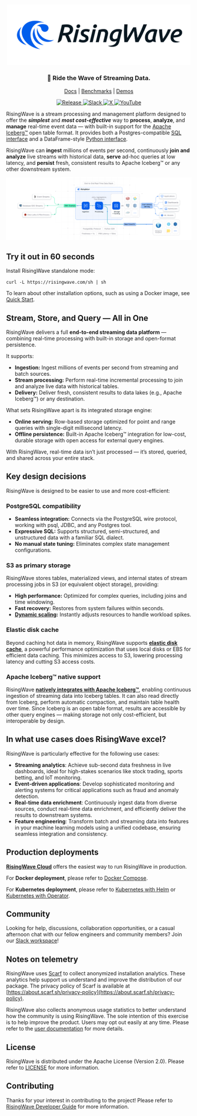 
<p align="center">
  <picture>
    <source srcset=".github/RisingWave-logo-dark.svg" width="500px" media="(prefers-color-scheme: dark)">
    <img src=".github/RisingWave-logo-light.svg" width="500px">
  </picture>
</p>


<div align="center">

### 🌊 Ride the Wave of Streaming Data.

</div>
<p align="center">
  <a href="https://docs.risingwave.com/">Docs</a> | <a href="https://docs.risingwave.com/get-started/rw-benchmarks-stream-processing">Benchmarks</a> | <a href="https://docs.risingwave.com/demos/overview">Demos</a>
</p>

<p align="center">

<div align="center">
  <a
    href="https://github.com/risingwavelabs/risingwave/releases/latest"
    target="_blank"
  >
    <img alt="Release" src="https://img.shields.io/github/v/release/risingwavelabs/risingwave.svg?sort=semver" />
  </a>
  <a
    href="https://go.risingwave.com/slack"
    target="_blank"
  >
    <img alt="Slack" src="https://badgen.net/badge/Slack/Join%20RisingWave/0abd59?icon=slack" />
  </a>
  <a
    href="https://x.com/risingwavelabs"
    target="_blank"
  >
    <img alt="X" src="https://img.shields.io/twitter/follow/risingwavelabs" />
  </a>
  <a
    href="https://www.youtube.com/@risingwave-labs"
    target="_blank"
  >
    <img alt="YouTube" src="https://img.shields.io/youtube/channel/views/UCsHwdyBRxBpmkA5RRd0YNEA" />
  </a>
</div>

RisingWave is a stream processing and management platform designed to offer the <i><b>simplest</b></i> and <i><b>most cost-effective</b></i> way to <b>process</b>, <b>analyze</b>, and <b>manage</b> real-time event data — with built-in support for the [Apache Iceberg™](https://iceberg.apache.org/) open table format. It provides both a Postgres-compatible [SQL interface](https://docs.risingwave.com/sql/overview) and a DataFrame-style [Python interface](https://docs.risingwave.com/python-sdk/intro).

RisingWave can <b>ingest</b> millions of events per second, continuously <b>join and analyze</b> live streams with historical data, <b>serve</b> ad-hoc queries at low latency, and <b>persist</b> fresh, consistent results to Apache Iceberg™ or any other downstream system.

![RisingWave](./docs/dev/src/images/architecture_20250127.png)

## Try it out in 60 seconds

Install RisingWave standalone mode:
```shell
curl -L https://risingwave.com/sh | sh
```

To learn about other installation options, such as using a Docker image, see [Quick Start](https://docs.risingwave.com/docs/current/get-started/).

## Stream, Store, and Query — All in One

RisingWave delivers a full **end-to-end streaming data platform** — combining real-time processing with built-in storage and open-format persistence.

It supports:

* **Ingestion:** Ingest millions of events per second from streaming and batch sources.
* **Stream processing:** Perform real-time incremental processing to join and analyze live data with historical tables.
* **Delivery:** Deliver fresh, consistent results to data lakes (e.g., Apache Iceberg™) or any destination.

What sets RisingWave apart is its integrated storage engine:

* **Online serving:** Row-based storage optimized for point and range queries with single-digit millisecond latency.
* **Offline persistence:** Built-in Apache Iceberg™ integration for low-cost, durable storage with open access for external query engines.

With RisingWave, real-time data isn’t just processed — it’s stored, queried, and shared across your entire stack.

## Key design decisions

RisingWave is designed to be easier to use and more cost-efficient:

### PostgreSQL compatibility

* **Seamless integration:** Connects via the PostgreSQL wire protocol, working with psql, JDBC, and any Postgres tool.
* **Expressive SQL:** Supports structured, semi-structured, and unstructured data with a familiar SQL dialect.
* **No manual state tuning:** Eliminates complex state management configurations.

### S3 as primary storage

RisingWave stores tables, materialized views, and internal states of stream processing jobs in S3 (or equivalent object storage), providing:
- **High performance:** Optimized for complex queries, including joins and time windowing.
- **Fast recovery:** Restores from system failures within seconds.
- **[Dynamic scaling](https://docs.risingwave.com/deploy/k8s-cluster-scaling):** Instantly adjusts resources to handle workload spikes.

### Elastic disk cache

Beyond caching hot data in memory, RisingWave supports [**elastic disk cache**](https://docs.risingwave.com/get-started/disk-cache), a powerful performance optimization that uses local disks or EBS for efficient data caching. This minimizes access to S3, lowering processing latency and cutting S3 access costs.

### Apache Iceberg™ native support
RisingWave [**natively integrates with Apache Iceberg™**](https://docs.risingwave.com/iceberg/overview), enabling continuous ingestion of streaming data into Iceberg tables. It can also read directly from Iceberg, perform automatic compaction, and maintain table health over time. Since Iceberg is an open table format, results are accessible by other query engines — making storage not only cost-efficient, but interoperable by design.

## In what use cases does RisingWave excel?
RisingWave is particularly effective for the following use cases:

* **Streaming analytics**: Achieve sub-second data freshness in live dashboards, ideal for high-stakes scenarios like stock trading, sports betting, and IoT monitoring.
* **Event-driven applications**: Develop sophisticated monitoring and alerting systems for critical applications such as fraud and anomaly detection.
* **Real-time data enrichment**: Continuously ingest data from diverse sources, conduct real-time data enrichment, and efficiently deliver the results to downstream systems.
* **Feature engineering**: Transform batch and streaming data into features in your machine learning models using a unified codebase, ensuring seamless integration and consistency.

## Production deployments

[**RisingWave Cloud**](https://cloud.risingwave.com) offers the easiest way to run RisingWave in production.

For **Docker deployment**, please refer to [Docker Compose](https://docs.risingwave.com/docs/current/risingwave-docker-compose/).

For **Kubernetes deployment**, please refer to [Kubernetes with Helm](https://docs.risingwave.com/docs/current/risingwave-k8s-helm/) or [Kubernetes with Operator](https://docs.risingwave.com/docs/current/risingwave-kubernetes/).

## Community

Looking for help, discussions, collaboration opportunities, or a casual afternoon chat with our fellow engineers and community members? Join our [Slack workspace](https://risingwave.com/slack)!

## Notes on telemetry


RisingWave uses [Scarf](https://scarf.sh/) to collect anonymized installation analytics. These analytics help support us understand and improve the distribution of our package. The privacy policy of Scarf is available at [https://about.scarf.sh/privacy-policy](https://about.scarf.sh/privacy-policy).

RisingWave also collects anonymous usage statistics to better understand how the community is using RisingWave. The sole intention of this exercise is to help improve the product. Users may opt out easily at any time. Please refer to the [user documentation](https://docs.risingwave.com/docs/current/telemetry/) for more details.

## License

RisingWave is distributed under the Apache License (Version 2.0). Please refer to [LICENSE](LICENSE) for more information.

## Contributing

Thanks for your interest in contributing to the project! Please refer to [RisingWave Developer Guide](https://risingwavelabs.github.io/risingwave/) for more information.

